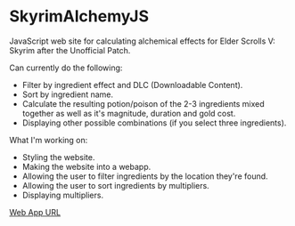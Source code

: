 # SkyrimAlchemyJS
JavaScript web site for calculating alchemical effects for Elder Scrolls V: Skyrim after the Unofficial Patch.

Can currently do the following:
* Filter by ingredient effect and DLC (Downloadable Content).
* Sort by ingredient name.
* Calculate the resulting potion/poison of the 2-3 ingredients mixed together as well as it's magnitude, duration and gold cost. 
* Displaying other possible combinations (if you select three ingredients).

What I'm working on:
* Styling the website.
* Making the website into a webapp.
* Allowing the user to filter ingredients by the location they're found.
* Allowing the user to sort ingredients by multipliers.
* Displaying multipliers.

[Web App URL](https://codesourc3.github.io/SkyrimAlchemyJS/)
